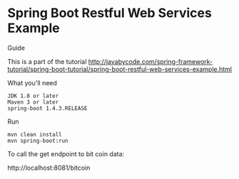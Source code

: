 # Spring Boot Restful Web Services Example

Guide

This is a part of the tutorial http://javabycode.com/spring-framework-tutorial/spring-boot-tutorial/spring-boot-restful-web-services-example.html

What you'll need

    JDK 1.8 or later
    Maven 3 or later
    spring-boot 1.4.3.RELEASE


Run

    mvn clean install
    mvn spring-boot:run
    
To call the get endpoint to bit coin data:

http://localhost:8081/bitcoin

